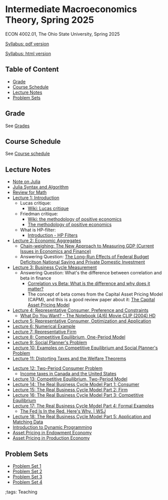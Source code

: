 # Intermediate Macroeconomics Theory, Spring 2025

ECON 4002.01, The Ohio State University, Spring 2025

[Syllabus: pdf version](pdf/IntermediateMacroSpring2025/syllabus/syllabus.pdf)

[Syllabus: html version](pdf/IntermediateMacroSpring2025/syllabus/syllabus.html)

## Table of Content
<!-- vim-markdown-toc GFM -->

* [Grade](#grade)
* [Course Schedule](#course-schedule)
* [Lecture Notes](#lecture-notes)
* [Problem Sets](#problem-sets)

<!-- vim-markdown-toc -->


## Grade

See [Grades](pdf/IntermediateMacroSpring2025/syllabus/syllabus.html#grades)

## Course Schedule

See [Course schedule](pdf/IntermediateMacroSpring2025/syllabus/syllabus.html#tentative-course-schedule)

<!-- ## Exam Reviews -->

<!-- - [Midterm Review](pdf/IntermediateMacroSpring2025/Midterm/midtermReview.pdf) -->

## Lecture Notes

- [Note on Julia](JuliaNote.html)
- [Julia Syntax and Algorithm](pdf/IntermediateMacroSpring2025/JuliaSyntax/build/JuliaSyntax.pdf)
- [Review for Math](pdf/IntermediateMacroSpring2025/math/Final/math.pdf)
- [Lecture 1: Introduction](pdf/IntermediateMacroSpring2025/Lecture_01/Final/Lecture_01.pdf)
    - Lucas critique:
        - [Wiki: Lucas critique](https://en.wikipedia.org/wiki/Lucas_critique)
    - Friedman critique:
        - [Wiki: the methodology of positive economics](https://en.wikipedia.org/wiki/Essays_in_Positive_Economics#The_Methodology_of_Positive_Economics)
        - [The methodology of positive economics](https://books.google.com/books?hl=en&lr=&id=NqNGaJBahWoC&oi=fnd&pg=PA180&dq=The+Methodology+of+Positive+Economics&ots=gLKnEx_kWX&sig=nWfE1bFegyceirvT_tWEEJzJtoU#v=onepage&q=The%20Methodology%20of%20Positive%20Economics&f=false)
    - What is HP-filter:
        - [Introduction - HP Filters](http://www.clementincastellano.com/Notebooks/static/HP%20Filter.html)
- [Lecture 2: Economic Aggregates](pdf/IntermediateMacroSpring2025/Lecture_02/Final/Lecture_02.pdf)
    - [Chain-weighing: The New Approach to Measuring GDP (Current Issues in Economics and Finance)](https://www.newyorkfed.org/medialibrary/media/research/current_issues/ci1-9.pdf)
    - Answering Question: [The Long-Run Effects of Federal Budget Deficitson National Saving and Private Domestic Investment](https://www.cbo.gov/sites/default/files/113th-congress-2013-2014/workingpaper/45140-NSPDI_workingPaper_1.pdf)
- [Lecture 3: Business Cycle Measurement](pdf/IntermediateMacroSpring2025/Lecture_03/Final/Lecture_03.pdf)
    - Answering Question: What's the difference between correlation and beta in finance
        - [Correlation vs Beta: What is the difference and why does it matter?](https://www.mackenzieinvestments.com/content/dam/mackenzie/en/insights/wp-alts-correlation-vs-beta-en.pdf)
        - The concept of beta comes from the Capital Asset Pricing Model (CAPM), and this is a good review paper about it: [The Capital Asset Pricing Model](https://pubs.aeaweb.org/doi/pdfplus/10.1257/0895330042162340)
- [Lecture 4: Representative Consumer, Preference and Constraints](pdf/IntermediateMacroSpring2025/Lecture_04/Final/Lecture_04.pdf)
    - [What Do You Want? - The Notebook (4/6) Movie CLIP (2004) HD](https://www.youtube.com/watch?v=E1I0hAxGFXw&)
- [Lecture 5: Representative Consumer, Optimization and Application](pdf/IntermediateMacroSpring2025/Lecture_05/Lecture_05.pdf)
- [Lecture 6: Numerical Example](pdf/IntermediateMacroSpring2025/Lecture_06/Lecture_06.pdf)
- [Lecture 7: Representative Firm](pdf/IntermediateMacroSpring2025/Lecture_07/Final/Lecture_07.pdf)
- [Lecture 8: Competitive Equilibrium, One-Period Model](pdf/IntermediateMacroSpring2025/Lecture_08/Final/Lecture_08.pdf)
- [Lecture 9: Social Planner's Problem](pdf/IntermediateMacroSpring2025/Lecture_09/Final/Lecture_09.pdf)
- [Lecture 10: Examples on Competitive Equilibrium and Social Planner's Problem](pdf/IntermediateMacroSpring2025/Lecture_10/Final/Lecture_10.pdf)
- [Lecture 11: Distorting Taxes and the Welfare Theorems](pdf/IntermediateMacroSpring2025/Lecture_11/Final/Lecture_11.pdf)
<!-- - [Midterm Review 1](pdf/IntermediateMacroSpring2025/midtermReview_1.pdf) -->
<!-- - [Midterm Review 2](pdf/IntermediateMacroSpring2025/midtermReview_2.pdf) -->
- [Lecture 12: Two-Period Consumer Problem](pdf/IntermediateMacroSpring2025/Lecture_12/Final/Lecture_12.pdf)
    - [Income taxes in Canada and the United States](https://www150.statcan.gc.ca/n1/en/pub/75-001-x/2000002/article/5071-eng.pdf?st=u5EgyaFN)
- [Lecture 13: Competitive Equilibrium, Two-Period Model](pdf/IntermediateMacroSpring2025/Lecture_13/Final/Lecture_13.pdf)
- [Lecture 14: The Real Business Cycle Model Part 1: Consumer](pdf/IntermediateMacroSpring2025/Lecture_14/Final/Lecture_14.pdf)
- [Lecture 15: The Real Business Cycle Model Part 2: Firm](pdf/IntermediateMacroSpring2025/Lecture_15/Final/Lecture_15.pdf)
- [Lecture 16: The Real Business Cycle Model Part 3: Competitive Equilibrium](pdf/IntermediateMacroSpring2025/Lecture_16/Lecture_16.pdf)
- [Lecture 17: The Real Business Cycle Model Part 4: Formal Examples](pdf/IntermediateMacroSpring2025/Lecture_17/Lecture_17.pdf)
    - [The Fed Is In the Red. Here's Why. | WSJ](https://www.youtube.com/watch?v=p0z_zKWJTao)
- [Lecture 18: The Real Business Cycle Model Part 5: Application and Matching Data](pdf/IntermediateMacroSpring2025/Lecture_18/Final/Lecture_18.pdf)
- [Introduction to Dynamic Programming](pdf/IntermediateMacroSpring2025/DynamicProgramming/Final/DynamicProgramming.pdf)
- [Asset Pricing in Endowment Economy](pdf/IntermediateMacroSpring2025/AssetPricingEndowment/build/AssetPricingEndowment.pdf)
- [Asset Pricing in Production Economy](pdf/IntermediateMacroSpring2025/AssetPricingProduction/build/AssetPricingProduction.pdf)
<!-- - [Final Review 1](pdf/IntermediateMacroSpring2025/finalreview_1.pdf) -->
<!-- - [Final Review 2](pdf/IntermediateMacroSpring2025/finalreview_2.pdf) -->

## Problem Sets

 - [Problem Set 1](pdf/IntermediateMacroSpring2025/ProblemSet1/ProblemSet1.pdf)
 - [Problem Set 2](pdf/IntermediateMacroSpring2025/ProblemSet2/ProblemSet2.pdf)
 - [Problem Set 3](pdf/IntermediateMacroSpring2025/ProblemSet3/Final/ProblemSet3.pdf)
 - [Problem Set 4](pdf/IntermediateMacroSpring2025/ProblemSet4/Final/ProblemSet4.pdf)

;tags: Teaching
